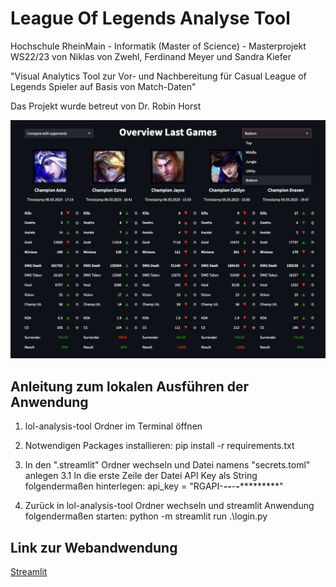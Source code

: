 # League Of Legends Analyse Tool

Hochschule RheinMain - Informatik (Master of Science) - Masterprojekt WS22/23 von Niklas von Zwehl, Ferdinand Meyer und Sandra Kiefer

"Visual Analytics Tool zur Vor- und Nachbereitung für Casual League of Legends Spieler auf Basis von Match-Daten"

Das Projekt wurde betreut von Dr. Robin Horst

![Screenshot der Webanwendung](/documentation/Screenshot_LetzteSpiele.png)

## Anleitung zum lokalen Ausführen der Anwendung

1. lol-analysis-tool Ordner im Terminal öffnen 

2. Notwendigen Packages installieren:
    pip install -r requirements.txt

3. In den ".streamlit" Ordner wechseln und Datei namens "secrets.toml" anlegen
    3.1 In die erste Zeile der Datei API Key als String folgendermaßen hinterlegen: 
        api_key = "RGAPI-*********-****-****-****-************"

4. Zurück in lol-analysis-tool Ordner wechseln und streamlit Anwendung folgendermaßen starten:
    python -m streamlit run .\login.py

## Link zur Webandwendung

[Streamlit](https://lol-ana-tool.streamlit.app/)
